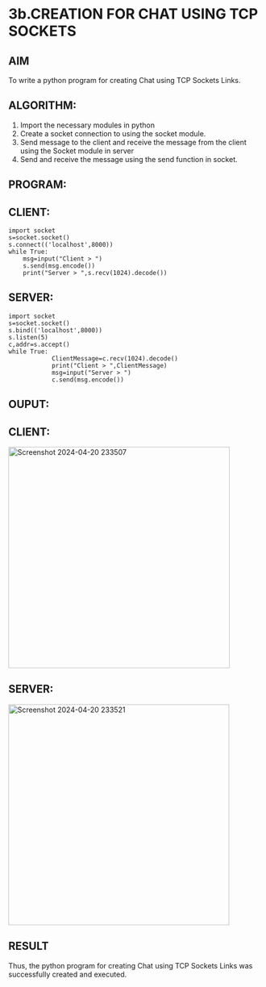 # 3b.CREATION FOR CHAT USING TCP SOCKETS
## AIM
To write a python program for creating Chat using TCP Sockets Links.
## ALGORITHM:
1. Import the necessary modules in python
2. Create a socket connection to using the socket module.
3. Send message to the client and receive the message from the client using the Socket module in
 server
4. Send and receive the message using the send function in socket.
## PROGRAM:
## CLIENT:
```
import socket 
s=socket.socket() 
s.connect(('localhost',8000)) 
while True: 
    msg=input("Client > ") 
    s.send(msg.encode()) 
    print("Server > ",s.recv(1024).decode())
```
## SERVER:
```
import socket 
s=socket.socket() 
s.bind(('localhost',8000)) 
s.listen(5) 
c,addr=s.accept() 
while True: 
            ClientMessage=c.recv(1024).decode() 
            print("Client > ",ClientMessage) 
            msg=input("Server > ") 
            c.send(msg.encode())
```
## OUPUT:
## CLIENT:
<img width="439" alt="Screenshot 2024-04-20 233507" src="https://github.com/Keerthana-VJ/3b_CHAT_USING_TCP_SOCKETS/assets/149347704/bc5da1e0-aaeb-4ebc-9517-a1c5c741e68e">

## SERVER:
<img width="438" alt="Screenshot 2024-04-20 233521" src="https://github.com/Keerthana-VJ/3b_CHAT_USING_TCP_SOCKETS/assets/149347704/9a4ac5ed-2f70-4a01-88c2-0dcfd9d3736e">

## RESULT
Thus, the python program for creating Chat using TCP Sockets Links was successfully 
created and executed.
